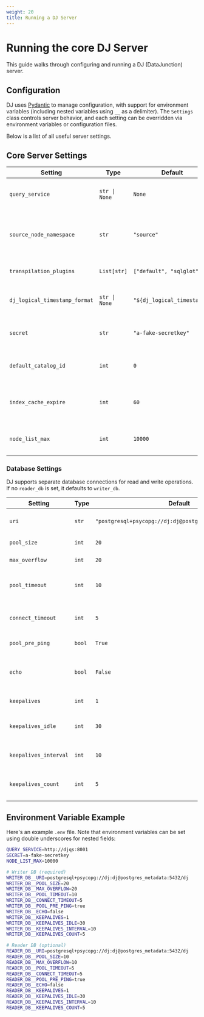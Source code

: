 ```yaml
---
weight: 20
title: Running a DJ Server
---
```


# Running the core DJ Server

This guide walks through configuring and running a DJ (DataJunction) server.

## Configuration

DJ uses [Pydantic](https://docs.pydantic.dev/latest/) to manage configuration, with support for environment variables (including nested variables using `__` as a delimiter). The `Settings` class controls server behavior, and each setting can be overridden via environment variables or configuration files.

Below is a list of all useful server settings.

## Core Server Settings

| Setting                         | Type              | Default                          | Description |
|---------------------------------|-------------------|----------------------------------|-------------|
| `query_service`            | `str \| None`   | `None`                | Optional external query service URL. |
| `source_node_namespace`    | `str`           | `"source"`            | Namespace for automatically created source nodes. |
| `transpilation_plugins`        | `List[str]`       | `["default", "sqlglot"]`         | Enabled transpilation plugins. |
| `dj_logical_timestamp_format` | `str \| None` | `"${dj_logical_timestamp}"` | Macro for logical timestamp substitution. |
| `secret`                       | `str`             | `"a-fake-secretkey"`             | 128-bit secret for JWT and encryption. |
| `default_catalog_id` | `int`        | `0`     | Default catalog ID for new nodes. |
| `index_cache_expire` | `int`        | `60`    | Interval in seconds before cache expiration for indexes. |
| `node_list_max`      | `int`        | `10000` | Max number of nodes returned in a list request. |

### Database Settings

DJ supports separate database connections for read and write operations. If no `reader_db` is set, it defaults to `writer_db`.

| Setting                 | Type      | Default               | Description |
|------------------------|-----------|-----------------------|-------------|
| `uri`                  | `str`     | `"postgresql+psycopg://dj:dj@postgres_metadata:5432/dj"` | SQLAlchemy-compatible DB URI. |
| `pool_size`            | `int`     | `20`                  | Connection pool size. |
| `max_overflow`         | `int`     | `20`                  | Max overflow connections. |
| `pool_timeout`         | `int`     | `10`                  | Timeout for acquiring a connection (in seconds). |
| `connect_timeout`      | `int`     | `5`                   | Timeout for initial DB connection (in seconds). |
| `pool_pre_ping`        | `bool`    | `True`                | Enable pre-ping checks. |
| `echo`                 | `bool`    | `False`               | Enable SQLAlchemy echo mode for debugging. |
| `keepalives`           | `int`     | `1`                   | Enable TCP keepalives. |
| `keepalives_idle`      | `int`     | `30`                  | Idle time before sending keepalives. |
| `keepalives_interval`  | `int`     | `10`                  | Interval between keepalives. |
| `keepalives_count`     | `int`     | `5`                   | Number of failed probes before dropping. |

## Environment Variable Example

Here's an example `.env` file. Note that environment variables can be set using
double underscores for nested fields:
```bash
QUERY_SERVICE=http://djqs:8001
SECRET=a-fake-secretkey
NODE_LIST_MAX=10000

# Writer DB (required)
WRITER_DB__URI=postgresql+psycopg://dj:dj@postgres_metadata:5432/dj
WRITER_DB__POOL_SIZE=20
WRITER_DB__MAX_OVERFLOW=20
WRITER_DB__POOL_TIMEOUT=10
WRITER_DB__CONNECT_TIMEOUT=5
WRITER_DB__POOL_PRE_PING=true
WRITER_DB__ECHO=false
WRITER_DB__KEEPALIVES=1
WRITER_DB__KEEPALIVES_IDLE=30
WRITER_DB__KEEPALIVES_INTERVAL=10
WRITER_DB__KEEPALIVES_COUNT=5

# Reader DB (optional)
READER_DB__URI=postgresql+psycopg://dj:dj@postgres_metadata:5432/dj
READER_DB__POOL_SIZE=10
READER_DB__MAX_OVERFLOW=10
READER_DB__POOL_TIMEOUT=5
READER_DB__CONNECT_TIMEOUT=5
READER_DB__POOL_PRE_PING=true
READER_DB__ECHO=false
READER_DB__KEEPALIVES=1
READER_DB__KEEPALIVES_IDLE=30
READER_DB__KEEPALIVES_INTERVAL=10
READER_DB__KEEPALIVES_COUNT=5
```
